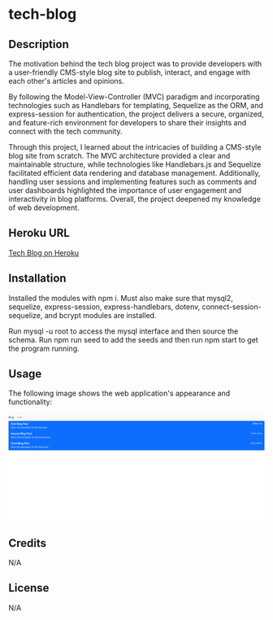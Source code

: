 # tech-blog

## Description 

The motivation behind the tech blog project was to provide developers with a user-friendly CMS-style blog site to publish, interact, and engage with each other's articles and opinions.

By following the Model-View-Controller (MVC) paradigm and incorporating technologies such as Handlebars for templating, Sequelize as the ORM, and express-session for authentication, the project delivers a secure, organized, and feature-rich environment for developers to share their insights and connect with the tech community.

Through this project, I learned about the intricacies of building a CMS-style blog site from scratch. The MVC architecture provided a clear and maintainable structure, while technologies like Handlebars.js and Sequelize facilitated efficient data rendering and database management. Additionally, handling user sessions and implementing features such as comments and user dashboards highlighted the importance of user engagement and interactivity in blog platforms. Overall, the project deepened my knowledge of web development.

## Heroku URL

[Tech Blog on Heroku](https://tech-blog-wt-7e409f5b1ee6.herokuapp.com/)

## Installation

Installed the modules with npm i. Must also make sure that mysql2, sequelize, express-session, express-handlebars, dotenv, connect-session-sequelize, and bcrypt modules are installed. 

Run mysql -u root to access the mysql interface and then source the schema. Run npm run seed to add the seeds and then run npm start to get the program running.

## Usage

The following image shows the web application's appearance and functionality:

![This is an example of how the tech blog should look.](./pics/techblog-preview.png)

## Credits

N/A

## License

N/A